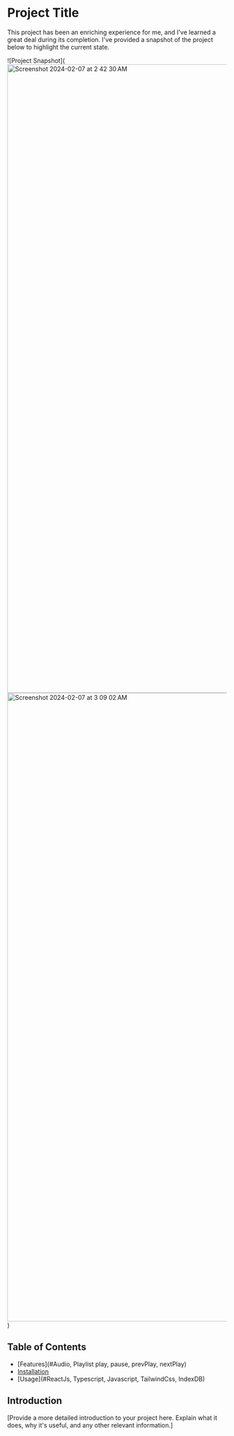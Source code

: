 # Project Title

This project has been an enriching experience for me, and I've learned a great deal during its completion. I've provided a snapshot of the project below to highlight the current state.

![Project Snapshot](<img width="1440" alt="Screenshot 2024-02-07 at 2 42 30 AM" src="https://github.com/supriya224/Music-App/assets/52038704/578dddfb-2aa8-4a15-8473-ac67a7bd7f67">
<img width="1440" alt="Screenshot 2024-02-07 at 3 09 02 AM" src="https://github.com/supriya224/Music-App/assets/52038704/58e6c70c-8a61-4c53-9c93-aa5f67ea012f">
)

## Table of Contents

- [Features](#Audio, Playlist play, pause, prevPlay, nextPlay)
- [Installation](#installation)
- [Usage](#ReactJs, Typescript, Javascript, TailwindCss, IndexDB)

## Introduction

[Provide a more detailed introduction to your project here. Explain what it does, why it's useful, and any other relevant information.]



